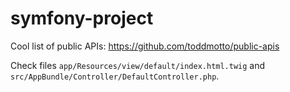 symfony-project
===============

Cool list of public APIs: https://github.com/toddmotto/public-apis

Check files `app/Resources/view/default/index.html.twig` and `src/AppBundle/Controller/DefaultController.php`.
